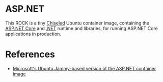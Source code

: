 # ASP.NET

This ROCK is a tiny [Chiseled](https://github.com/canonical/chisel) Ubuntu container image, containing the [ASP.NET Core](https://dotnet.microsoft.com/en-us/apps/aspnet) and
 [.NET](https://dotnet.microsoft.com/en-us/) runtime and libraries, for running ASP.NET Core applications in production.


# References

- [Microsoft's Ubuntu Jammy-based version of the ASP.NET container image](https://github.com/dotnet/dotnet-docker/blob/main/src/aspnet/6.0/jammy/amd64/Dockerfile)

